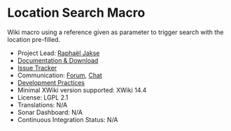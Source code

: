 # Location Search Macro

Wiki macro using a reference given as parameter to trigger search with the location pre-filled.

* Project Lead: [Raphaël Jakse](https://www.xwiki.org/xwiki/bin/view/XWiki/rjakse)
* [Documentation & Download](https://extensions.xwiki.org/xwiki/bin/view/Extension/Location%20Search%20Macro/)
* [Issue Tracker](https://jira.xwiki.org/browse/LSMACRO)
* Communication: [Forum](https://forum.xwiki.org/), [Chat](https://dev.xwiki.org/xwiki/bin/view/Community/Chat)
* [Development Practices](https://dev.xwiki.org)
* Minimal XWiki version supported: XWiki 14.4
* License: LGPL 2.1
* Translations: N/A
* Sonar Dashboard: N/A
* Continuous Integration Status: N/A
